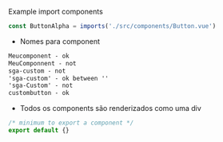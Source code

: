 Example import components

```js
const ButtonAlpha = imports('./src/components/Button.vue')
```

- Nomes para component

```css
Meucomponent - ok
MeuComponnent - not
sga-custom - not
'sga-custom' - ok between ''
'sga-Custom' - not
custombutton - ok
```

- Todos os components são renderizados como uma div

```js
/* minimum to export a component */
export default {}
```
